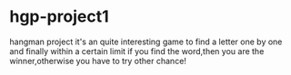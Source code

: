 # hgp-project1
hangman project it's an quite interesting game to find a letter one by one and finally within a certain limit if you
find the word,then you are the winner,otherwise you have to try other chance!
